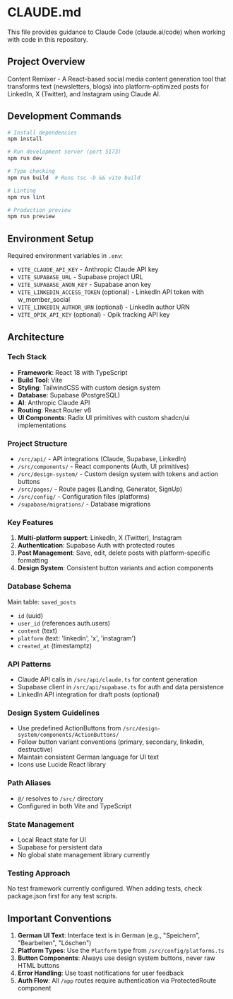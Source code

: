 # CLAUDE.md

This file provides guidance to Claude Code (claude.ai/code) when working with code in this repository.

## Project Overview

Content Remixer - A React-based social media content generation tool that transforms text (newsletters, blogs) into platform-optimized posts for LinkedIn, X (Twitter), and Instagram using Claude AI.

## Development Commands

```bash
# Install dependencies
npm install

# Run development server (port 5173)
npm run dev

# Type checking
npm run build  # Runs tsc -b && vite build

# Linting
npm run lint

# Production preview
npm run preview
```

## Environment Setup

Required environment variables in `.env`:
- `VITE_CLAUDE_API_KEY` - Anthropic Claude API key
- `VITE_SUPABASE_URL` - Supabase project URL  
- `VITE_SUPABASE_ANON_KEY` - Supabase anon key
- `VITE_LINKEDIN_ACCESS_TOKEN` (optional) - LinkedIn API token with w_member_social
- `VITE_LINKEDIN_AUTHOR_URN` (optional) - LinkedIn author URN
- `VITE_OPIK_API_KEY` (optional) - Opik tracking API key

## Architecture

### Tech Stack
- **Framework**: React 18 with TypeScript
- **Build Tool**: Vite
- **Styling**: TailwindCSS with custom design system
- **Database**: Supabase (PostgreSQL)
- **AI**: Anthropic Claude API
- **Routing**: React Router v6
- **UI Components**: Radix UI primitives with custom shadcn/ui implementations

### Project Structure
- `/src/api/` - API integrations (Claude, Supabase, LinkedIn)
- `/src/components/` - React components (Auth, UI primitives)
- `/src/design-system/` - Custom design system with tokens and action buttons
- `/src/pages/` - Route pages (Landing, Generator, SignUp)
- `/src/config/` - Configuration files (platforms)
- `/supabase/migrations/` - Database migrations

### Key Features
1. **Multi-platform support**: LinkedIn, X (Twitter), Instagram
2. **Authentication**: Supabase Auth with protected routes
3. **Post Management**: Save, edit, delete posts with platform-specific formatting
4. **Design System**: Consistent button variants and action components

### Database Schema
Main table: `saved_posts`
- `id` (uuid)
- `user_id` (references auth.users)
- `content` (text)
- `platform` (text: 'linkedin', 'x', 'instagram')
- `created_at` (timestamptz)

### API Patterns
- Claude API calls in `/src/api/claude.ts` for content generation
- Supabase client in `/src/api/supabase.ts` for auth and data persistence
- LinkedIn API integration for draft posts (optional)

### Design System Guidelines
- Use predefined ActionButtons from `/src/design-system/components/ActionButtons/`
- Follow button variant conventions (primary, secondary, linkedin, destructive)
- Maintain consistent German language for UI text
- Icons use Lucide React library

### Path Aliases
- `@/` resolves to `/src/` directory
- Configured in both Vite and TypeScript

### State Management
- Local React state for UI
- Supabase for persistent data
- No global state management library currently

### Testing Approach
No test framework currently configured. When adding tests, check package.json first for any test scripts.

## Important Conventions

1. **German UI Text**: Interface text is in German (e.g., "Speichern", "Bearbeiten", "Löschen")
2. **Platform Types**: Use the `Platform` type from `/src/config/platforms.ts`
3. **Button Components**: Always use design system buttons, never raw HTML buttons
4. **Error Handling**: Use toast notifications for user feedback
5. **Auth Flow**: All `/app` routes require authentication via ProtectedRoute component